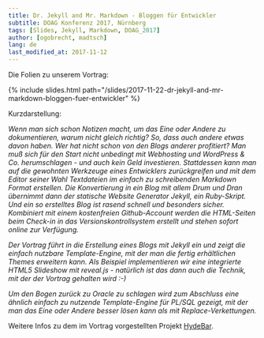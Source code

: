 ```yaml
---
title: Dr. Jekyll and Mr. Markdown - Bloggen für Entwickler
subtitle: DOAG Konferenz 2017, Nürnberg
tags: [Slides, Jekyll, Markdown, DOAG_2017]
author: [ogobrecht, madtsch]
lang: de
last_modified_at: 2017-11-12
---
```

Die Folien zu unserem Vortrag:

{% include slides.html path="/slides/2017-11-22-dr-jekyll-and-mr-markdown-bloggen-fuer-entwickler" %}

Kurzdarstellung:

_Wenn man sich schon Notizen macht, um das Eine oder Andere zu dokumentieren, warum nicht gleich richtig? So, dass auch andere etwas davon haben. Wer hat nicht schon von den Blogs anderer profitiert? Man muß sich für den Start nicht unbedingt mit Webhosting und WordPress & Co. herumschlagen - und auch kein Geld investieren. Stattdessen kann man auf die gewohnten Werkzeuge eines Entwicklers zurückgreifen und mit dem Editor seiner Wahl Textdateien im einfach zu schreibenden Markdown Format erstellen. Die Konvertierung in ein Blog mit allem Drum und Dran übernimmt dann der statische Website Generator Jekyll, ein Ruby-Skript. Und ein so erstelltes Blog ist rasend schnell und besonders sicher. Kombiniert mit einem kostenfreien Github-Account werden die HTML-Seiten beim Check-in in das Versionskontrollsystem erstellt und stehen sofort online zur Verfügung._

_Der Vortrag führt in die Erstellung eines Blogs mit Jekyll ein und zeigt die einfach nutzbare Template-Engine, mit der man die fertig erhältlichen Themes erweitern kann. Als Beispiel implementieren wir eine integrierte HTML5 Slideshow mit reveal.js - natürlich ist das dann auch die Technik, mit der der Vortrag gehalten wird :-)_

_Um den Bogen zurück zu Oracle zu schlagen wird zum Abschluss eine ähnlich einfach zu nutzende Template-Engine für PL/SQL gezeigt, mit der man das Eine oder Andere besser lösen kann als mit Replace-Verkettungen._

Weitere Infos zu dem im Vortrag vorgestellten Projekt [HydeBar][1].

[1]: https://github.com/ogobrecht/hydebar
